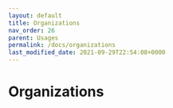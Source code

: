 ```yaml
---
layout: default
title: Organizations
nav_order: 26
parent: Usages
permalink: /docs/organizations
last_modified_date: 2021-09-29T22:54:08+0000
---
```


# Organizations